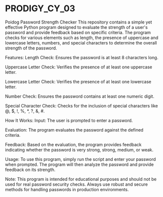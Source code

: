 # PRODIGY_CY_03

Poidog Password Strength Checker
This repository contains a simple yet effective Python program designed to evaluate the strength of a user's password and provide feedback based on specific criteria. The program checks for various elements such as length, the presence of uppercase and lowercase letters, numbers, and special characters to determine the overall strength of the password.

Features:
Length Check: Ensures the password is at least 8 characters long.

Uppercase Letter Check: Verifies the presence of at least one uppercase letter.

Lowercase Letter Check: Verifies the presence of at least one lowercase letter.

Number Check: Ensures the password contains at least one numeric digit.

Special Character Check: Checks for the inclusion of special characters like @, $, !, %, *, ?, &, #.

How It Works:
Input: The user is prompted to enter a password.

Evaluation: The program evaluates the password against the defined criteria.

Feedback: Based on the evaluation, the program provides feedback indicating whether the password is very strong, strong, medium, or weak.

Usage:
To use this program, simply run the script and enter your password when prompted. The program will then analyze the password and provide feedback on its strength.

Note:
This program is intended for educational purposes and should not be used for real password security checks. Always use robust and secure methods for handling passwords in production environments.
